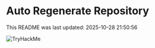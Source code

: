 # Auto Regenerate Repository

This README was last updated: 2025-10-28 21:50:56

 ![TryHackMe](https://tryhackme.com/badge/533634)